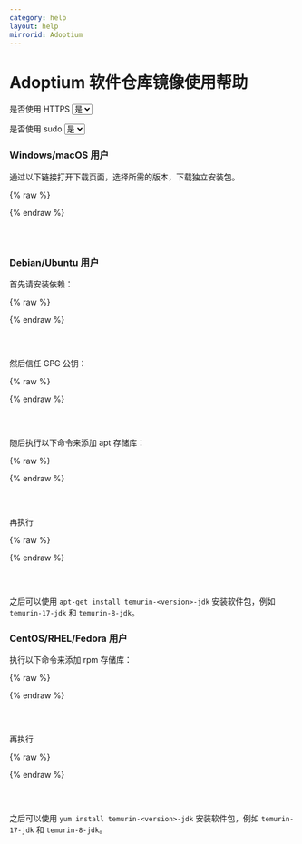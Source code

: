 ```yaml
---
category: help
layout: help
mirrorid: Adoptium
---
```


# Adoptium 软件仓库镜像使用帮助

<form class="form-inline">
<div class="form-group">
	<label>是否使用 HTTPS</label>
	<select id="http-select" class="form-control content-select" data-target="#content-0,#content-1,#content-2,#content-3,#content-4,#content-5,#content-6">
	  <option data-http_protocol="https://" selected>是</option>
	  <option data-http_protocol="http://">否</option>
	</select>
</div>
</form>


<form class="form-inline">
<div class="form-group">
	<label>是否使用 sudo</label>
	<select id="sudo-select" class="form-control content-select" data-target="#content-0,#content-1,#content-2,#content-3,#content-4,#content-5,#content-6">
	  <option data-sudo="sudo " data-sudoE="sudo -E " selected>是</option>
	  <option data-sudo="" data-sudoE="">否</option>
	</select>
</div>
</form>



### Windows/macOS 用户

通过以下链接打开下载页面，选择所需的版本，下载独立安装包。



{% raw %}
<script id="template-0" type="x-tmpl-markup">
{{http_protocol}}{{mirror}}
</script>
{% endraw %}

<p></p>

<pre>
<code id="content-0" class="language-plaintext" data-template="#template-0" data-select="#http-select,#sudo-select">
</code>
</pre>


### Debian/Ubuntu 用户

首先请安装依赖：


{% raw %}
<script id="template-1" type="x-tmpl-markup">
{{sudo}}apt-get update && {{sudo}}apt-get install -y wget apt-transport-https
</script>
{% endraw %}

<p></p>

<pre>
<code id="content-1" class="language-shell" data-template="#template-1" data-select="#http-select,#sudo-select">
</code>
</pre>


然后信任 GPG 公钥：


{% raw %}
<script id="template-2" type="x-tmpl-markup">
wget -O - https://packages.adoptium.net/artifactory/api/gpg/key/public | {{sudo}}tee /etc/apt/keyrings/adoptium.asc
</script>
{% endraw %}

<p></p>

<pre>
<code id="content-2" class="language-shell" data-template="#template-2" data-select="#http-select,#sudo-select">
</code>
</pre>


随后执行以下命令来添加 apt 存储库：



{% raw %}
<script id="template-3" type="x-tmpl-markup">
echo "deb [signed-by=/etc/apt/keyrings/adoptium.asc] {{http_protocol}}{{mirror}}/deb $(awk -F= '/^VERSION_CODENAME/{print$2}' /etc/os-release) main" | {{sudo}}tee /etc/apt/sources.list.d/adoptium.list
</script>
{% endraw %}

<p></p>

<pre>
<code id="content-3" class="language-shell" data-template="#template-3" data-select="#http-select,#sudo-select">
</code>
</pre>



再执行


{% raw %}
<script id="template-4" type="x-tmpl-markup">
{{sudo}}apt-get update
</script>
{% endraw %}

<p></p>

<pre>
<code id="content-4" class="language-shell" data-template="#template-4" data-select="#http-select,#sudo-select">
</code>
</pre>


之后可以使用 `apt-get install temurin-<version>-jdk` 安装软件包，例如 `temurin-17-jdk` 和 `temurin-8-jdk`。

### CentOS/RHEL/Fedora 用户

执行以下命令来添加 rpm 存储库：



{% raw %}
<script id="template-5" type="x-tmpl-markup">
[Adoptium]
name=Adoptium
baseurl={{http_protocol}}{{mirror}}/rpm/centos$releasever-$basearch/
enabled=1
gpgcheck=1
gpgkey=https://packages.adoptium.net/artifactory/api/gpg/key/public
</script>
{% endraw %}

<p></p>

<pre>
<code id="content-5" class="language-ini" data-template="#template-5" data-select="#http-select,#sudo-select">
</code>
</pre>


再执行



{% raw %}
<script id="template-6" type="x-tmpl-markup">
{{sudo}}yum makecache
</script>
{% endraw %}

<p></p>

<pre>
<code id="content-6" class="language-bash" data-template="#template-6" data-select="#http-select,#sudo-select">
</code>
</pre>


之后可以使用 `yum install temurin-<version>-jdk` 安装软件包，例如 `temurin-17-jdk` 和 `temurin-8-jdk`。

